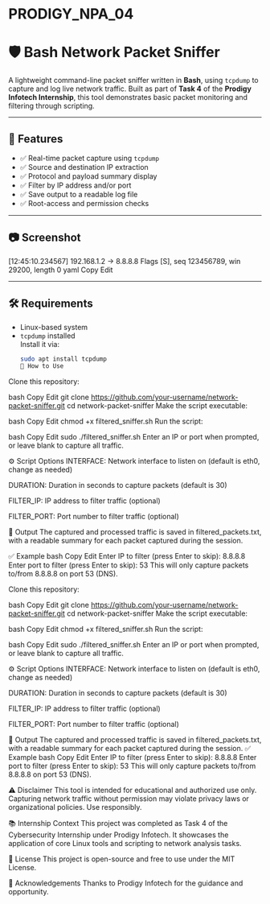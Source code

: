 # PRODIGY_NPA_04
# 🛡️ Bash Network Packet Sniffer

A lightweight command-line packet sniffer written in **Bash**, using `tcpdump` to capture and log live network traffic. Built as part of **Task 4** of the **Prodigy Infotech Internship**, this tool demonstrates basic packet monitoring and filtering through scripting.

---

## 📌 Features

- ✅ Real-time packet capture using `tcpdump`
- ✅ Source and destination IP extraction
- ✅ Protocol and payload summary display
- ✅ Filter by IP address and/or port
- ✅ Save output to a readable log file
- ✅ Root-access and permission checks

---

## 📷 Screenshot

[12:45:10.234567] 192.168.1.2 -> 8.8.8.8
Flags [S], seq 123456789, win 29200, length 0
yaml
Copy
Edit

---

## 🛠️ Requirements

- Linux-based system
- `tcpdump` installed  
  Install it via:
  ```bash
  sudo apt install tcpdump
  🚀 How to Use
Clone this repository:

bash
Copy
Edit
git clone https://github.com/your-username/network-packet-sniffer.git
cd network-packet-sniffer
Make the script executable:

bash
Copy
Edit
chmod +x filtered_sniffer.sh
Run the script:

bash
Copy
Edit
sudo ./filtered_sniffer.sh
Enter an IP or port when prompted, or leave blank to capture all traffic.

⚙️ Script Options
INTERFACE: Network interface to listen on (default is eth0, change as needed)

DURATION: Duration in seconds to capture packets (default is 30)

FILTER_IP: IP address to filter traffic (optional)

FILTER_PORT: Port number to filter traffic (optional)

📁 Output
The captured and processed traffic is saved in filtered_packets.txt, with a readable summary for each packet captured during the session.

✅ Example
bash
Copy
Edit
Enter IP to filter (press Enter to skip): 8.8.8.8
Enter port to filter (press Enter to skip): 53
This will only capture packets to/from 8.8.8.8 on port 53 (DNS).

Clone this repository:

bash
Copy
Edit
git clone https://github.com/your-username/network-packet-sniffer.git
cd network-packet-sniffer
Make the script executable:

bash
Copy
Edit
chmod +x filtered_sniffer.sh
Run the script:

bash
Copy
Edit
sudo ./filtered_sniffer.sh
Enter an IP or port when prompted, or leave blank to capture all traffic.

⚙️ Script Options
INTERFACE: Network interface to listen on (default is eth0, change as needed)

DURATION: Duration in seconds to capture packets (default is 30)

FILTER_IP: IP address to filter traffic (optional)

FILTER_PORT: Port number to filter traffic (optional)

📁 Output
The captured and processed traffic is saved in filtered_packets.txt, with a readable summary for each packet captured during the session.
✅ Example
bash
Copy
Edit
Enter IP to filter (press Enter to skip): 8.8.8.8
Enter port to filter (press Enter to skip): 53
This will only capture packets to/from 8.8.8.8 on port 53 (DNS).





⚠️ Disclaimer
This tool is intended for educational and authorized use only. Capturing network traffic without permission may violate privacy laws or organizational policies. Use responsibly.

📚 Internship Context
This project was completed as Task 4 of the Cybersecurity Internship under Prodigy Infotech. It showcases the application of core Linux tools and scripting to network analysis tasks.

📌 License
This project is open-source and free to use under the MIT License.

🙌 Acknowledgements
Thanks to Prodigy Infotech for the guidance and opportunity.
